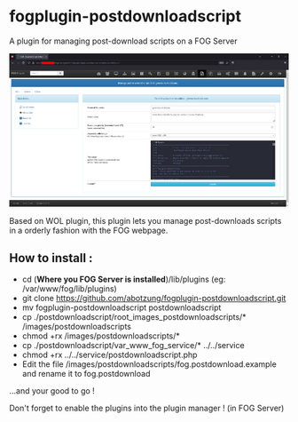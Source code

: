 # fogplugin-postdownloadscript
A plugin for managing post-download scripts on a FOG Server

![Script edition](https://raw.githubusercontent.com/abotzung/fogplugin-postdownloadscript/main/images/plugin.jpg)

Based on WOL plugin, this plugin lets you manage post-downloads scripts in a orderly fashion with the FOG webpage.

## How to install : 
- cd (**Where you FOG Server is installed**)/lib/plugins (eg: /var/www/fog/lib/plugins)
- git clone https://github.com/abotzung/fogplugin-postdownloadscript.git
- mv fogplugin-postdownloadscript postdownloadscript
- cp ./postdownloadscript/root_images_postdownloadscripts/* /images/postdownloadscripts
- chmod +rx /images/postdownloadscripts/*
- cp ./postdownloadscript/var_www_fog_service/* ../../service
- chmod +rx ../../service/postdownloadscript.php
- Edit the file /images/postdownloadscripts/fog.postdownload.example and rename it to fog.postdownload  

...and your good to go !

Don't forget to enable the plugins into the plugin manager ! (in FOG Server)
